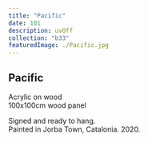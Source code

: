 ```yaml
---
title: "Pacific"
date: 101
description: uvOff
collection: "b33"
featuredImage: ./Pacific.jpg
---
```


## Pacific

Acrylic on wood<br/>
100x100cm wood panel

Signed and ready to hang.<br/>
Painted in Jorba Town, Catalonia. 2020.